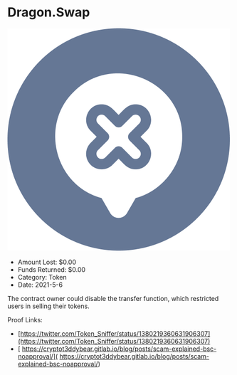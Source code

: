 # Dragon.Swap
![Dragon.Swap](/rektimages/Dragon.Swap.png)
- Amount Lost: $0.00
- Funds Returned: $0.00
- Category: Token
- Date: 2021-5-6

The contract owner could disable the transfer function, which restricted users in selling their tokens.  
  



Proof Links:
- [https://twitter.com/Token_Sniffer/status/1380219360631906307](https://twitter.com/Token_Sniffer/status/1380219360631906307)
- [ https://cryptot3ddybear.gitlab.io/blog/posts/scam-explained-bsc-noapproval/]( https://cryptot3ddybear.gitlab.io/blog/posts/scam-explained-bsc-noapproval/)


